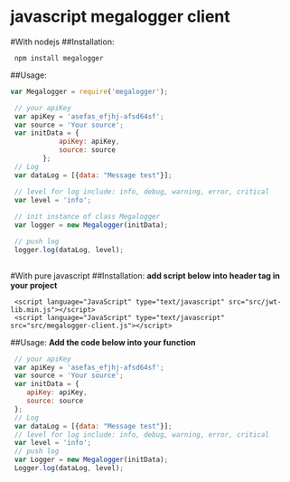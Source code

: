 # javascript megalogger client
#With nodejs
##Installation:
```
 npm install megalogger
```


##Usage:

```javascript
var Megalogger = require('megalogger');

 // your apiKey
 var apiKey = 'asefas_efjhj-afsd64sf';
 var source = 'Your source';
 var initData = {
            apiKey: apiKey,
            source: source
        };
 // Log
 var dataLog = [{data: "Message test"}];

 // level for log include: info, debug, warning, error, critical 
 var level = 'info';
 
 // init instance of class Megalogger
 var logger = new Megalogger(initData);

 // push log
 logger.log(dataLog, level);
 
```

#With pure javascript
##Installation:
**add script below into header tag in your project**
```
 <script language="JavaScript" type="text/javascript" src="src/jwt-lib.min.js"></script>
 <script language="JavaScript" type="text/javascript" src="src/megalogger-client.js"></script>
```


##Usage:
**Add the code below into your function**

```javascript
 // your apiKey
 var apiKey = 'asefas_efjhj-afsd64sf';
 var source = 'Your source';
 var initData = {
    apiKey: apiKey,
    source: source
 };
 // Log
 var dataLog = [{data: "Message test"}];
 // level for log include: info, debug, warning, error, critical 
 var level = 'info';
 // push log
 var Logger = new Megalogger(initData);
 Logger.log(dataLog, level);
 
```



